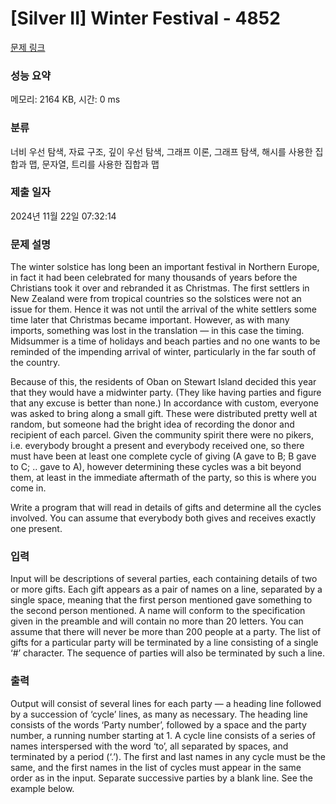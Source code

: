 # [Silver II] Winter Festival - 4852 

[문제 링크](https://www.acmicpc.net/problem/4852) 

### 성능 요약

메모리: 2164 KB, 시간: 0 ms

### 분류

너비 우선 탐색, 자료 구조, 깊이 우선 탐색, 그래프 이론, 그래프 탐색, 해시를 사용한 집합과 맵, 문자열, 트리를 사용한 집합과 맵

### 제출 일자

2024년 11월 22일 07:32:14

### 문제 설명

<p>The winter solstice has long been an important festival in Northern Europe, in fact it had been celebrated for many thousands of years before the Christians took it over and rebranded it as Christmas. The first settlers in New Zealand were from tropical countries so the solstices were not an issue for them. Hence it was not until the arrival of the white settlers some time later that Christmas became important. However, as with many imports, something was lost in the translation — in this case the timing. Midsummer is a time of holidays and beach parties and no one wants to be reminded of the impending arrival of winter, particularly in the far south of the country.</p>

<p>Because of this, the residents of Oban on Stewart Island decided this year that they would have a midwinter party. (They like having parties and figure that any excuse is better than none.) In accordance with custom, everyone was asked to bring along a small gift. These were distributed pretty well at random, but someone had the bright idea of recording the donor and recipient of each parcel. Given the community spirit there were no pikers, i.e. everybody brought a present and everybody received one, so there must have been at least one complete cycle of giving (A gave to B; B gave to C; .. gave to A), however determining these cycles was a bit beyond them, at least in the immediate aftermath of the party, so this is where you come in.</p>

<p>Write a program that will read in details of gifts and determine all the cycles involved. You can assume that everybody both gives and receives exactly one present.</p>

### 입력 

 <p>Input will be descriptions of several parties, each containing details of two or more gifts. Each gift appears as a pair of names on a line, separated by a single space, meaning that the first person mentioned gave something to the second person mentioned. A name will conform to the specification given in the preamble and will contain no more than 20 letters. You can assume that there will never be more than 200 people at a party. The list of gifts for a particular party will be terminated by a line consisting of a single ‘#’ character. The sequence of parties will also be terminated by such a line.</p>

### 출력 

 <p>Output will consist of several lines for each party — a heading line followed by a succession of ‘cycle’ lines, as many as necessary. The heading line consists of the words ‘Party number’, followed by a space and the party number, a running number starting at 1. A cycle line consists of a series of names interspersed with the word ‘to’, all separated by spaces, and terminated by a period (‘.’). The first and last names in any cycle must be the same, and the first names in the list of cycles must appear in the same order as in the input. Separate successive parties by a blank line. See the example below.</p>

